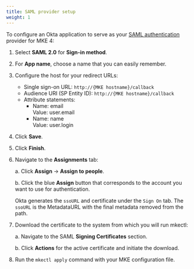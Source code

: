 ```yaml
---
title: SAML provider setup
weight: 1
---
```


To configure an Okta application to serve as your [SAML authentication](../../../../docs/operations/authentication/saml) provider for MKE 4:

1. Select **SAML 2.0** for **Sign-in method**.
2. For **App name**, choose a name that you can easily remember.
3. Configure the host for your redirect URLs:
   - Single sign-on URL: `http://{MKE hostname}/callback`
   - Audience URI (SP Entity ID): `http://{MKE hostname}/callback`
   - Attribute statements:
     - Name: email
       <br>Value: user.email
     - Name: name
       <br>Value: user.login
4. Click **Save**.
5. Click **Finish**.
6. Navigate to the **Assignments** tab:

   a. Click **Assign** -> **Assign to people**.

   b. Click the blue **Assign** button that corresponds to the account you want to use for authentication.

   Okta generates the `ssoURL` and certificate under the `Sign On` tab.
   The `ssoURL` is the MetadataURL with the final metadata removed from the path.

7. Download the certificate to the system from which you will run mkectl:

   a. Navigate to the SAML **Signing Certificates** section.

   b. Click **Actions** for the active certificate and initiate the download.

8. Run the `mkectl apply` command with your MKE configuration file.
